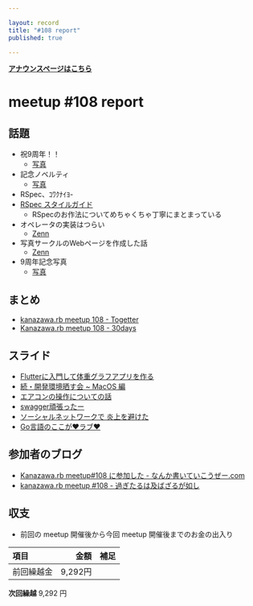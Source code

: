 ```yaml
---

layout: record
title: "#108 report"
published: true

---
```


<div style="text-align: left;"><a href="./"><strong>アナウンスページはこちら</strong></a></div>

# meetup #108 report

## 話題

* 祝9周年！！
  + [写真](https://30d.jp/kzrb/98/photo/24)
* 記念ノベルティ
  + [写真](https://30d.jp/kzrb/98/photo/38)
* RSpec、ｺﾜｸﾅｲﾖ-
* [RSpec スタイルガイド](https://github.com/willnet/rspec-style-guide)
  + RSpecのお作法についてめちゃくちゃ丁寧にまとまっている
* オペレータの実装はつらい
  + [Zenn](https://zenn.dev/satoru_takeuchi/articles/d8c37a037308d8)
* 写真サークルのWebページを作成した話
  + [Zenn](https://zenn.dev/27ma4_ton10/articles/ad251eb0653b17)
* 9周年記念写真
  + [写真](https://30d.jp/kzrb/98/photo/13)

## まとめ

* [kanazawa.rb meetup 108 - Togetter](https://togetter.com/li/1763489)
* [Kanazawa.rb meetup 108 - 30days](https://30d.jp/kzrb/98)


## スライド

* [Flutterに入門して体重グラフアプリを作る](https://speakerdeck.com/takayukiatkwsk/get-started-flutter-and-build-a-weight-graph-app)
* [続・開発環境晒す会 ~ MacOS 編](https://speakerdeck.com/muryoimpl/kzrb-meetup-number-108)
* [エアコンの操作についての話](https://speakerdeck.com/izawa/eakonfalsecao-zuo-nituitefalsehua)
* [swagger頑張ったー](https://speakerdeck.com/cottondesu/good-work-on-the-swagger)
* [ソーシャルネットワークで 炎上を避けた](https://speakerdeck.com/sat/sosiyarunetutowakude-yan-shang-wobi-ketai)
* [Go言語のここが❤ラブ❤](https://speakerdeck.com/sat/goyan-yu-falsekokogarabu)

## 参加者のブログ

* [Kanazawa\.rb meetup\#108 に参加した \- なんか書いていこうぜー\.com](https://muryoimpl.com/blog/2021-08-28/participated-in-kzrb-meetup-108/)
* [kanazawa\.rb meetup \#108 \- 過ぎたるは及ばざるが如し](https://cotton-desu.hatenablog.com/entry/2021/08/29/153659)

## 収支

* 前回の meetup 開催後から今回 meetup 開催後までのお金の出入り

|項目                           |金額         |補足                                               |
|:------------------------------|------------:|:--------------------------------------------------|
| 前回繰越金                    |       9,292円 |                                                   |

**次回繰越**  9,292 円
